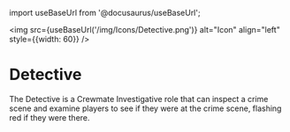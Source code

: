 import useBaseUrl from '@docusaurus/useBaseUrl';

<img src={useBaseUrl('/img/Icons/Detective.png')} alt="Icon" align="left" style={{width: 60}} />
# Detective

The Detective is a Crewmate Investigative role that can inspect a crime scene and examine players to see if they were at the crime scene, flashing red if they were there.